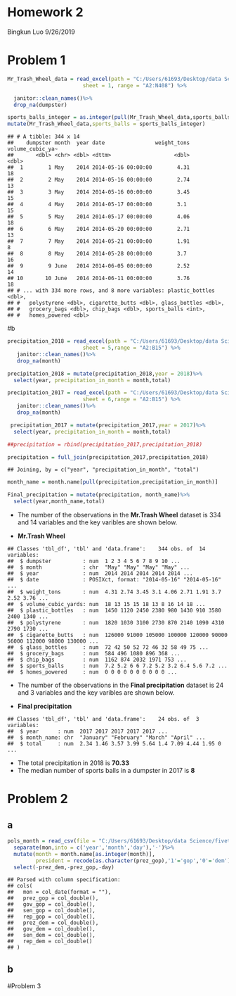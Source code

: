 Homework 2
================
Bingkun Luo
9/26/2019

# Problem 1

``` r
Mr_Trash_Wheel_data = read_excel(path = "C:/Users/61693/Desktop/data Science/P8105_Hw2_bl2789/Trash-Wheel-Collection-Totals-8-6-19.xlsx",
                        sheet = 1, range = "A2:N408") %>%

  janitor::clean_names()%>%
  drop_na(dumpster)

sports_balls_integer = as.integer(pull(Mr_Trash_Wheel_data,sports_balls))  
mutate(Mr_Trash_Wheel_data,sports_balls = sports_balls_integer)
```

    ## # A tibble: 344 x 14
    ##    dumpster month  year date                weight_tons volume_cubic_ya~
    ##       <dbl> <chr> <dbl> <dttm>                    <dbl>            <dbl>
    ##  1        1 May    2014 2014-05-16 00:00:00        4.31               18
    ##  2        2 May    2014 2014-05-16 00:00:00        2.74               13
    ##  3        3 May    2014 2014-05-16 00:00:00        3.45               15
    ##  4        4 May    2014 2014-05-17 00:00:00        3.1                15
    ##  5        5 May    2014 2014-05-17 00:00:00        4.06               18
    ##  6        6 May    2014 2014-05-20 00:00:00        2.71               13
    ##  7        7 May    2014 2014-05-21 00:00:00        1.91                8
    ##  8        8 May    2014 2014-05-28 00:00:00        3.7                16
    ##  9        9 June   2014 2014-06-05 00:00:00        2.52               14
    ## 10       10 June   2014 2014-06-11 00:00:00        3.76               18
    ## # ... with 334 more rows, and 8 more variables: plastic_bottles <dbl>,
    ## #   polystyrene <dbl>, cigarette_butts <dbl>, glass_bottles <dbl>,
    ## #   grocery_bags <dbl>, chip_bags <dbl>, sports_balls <int>,
    ## #   homes_powered <dbl>

\#b

``` r
precipitation_2018 = read_excel(path = "C:/Users/61693/Desktop/data Science/P8105_Hw2_bl2789/Trash-Wheel-Collection-Totals-8-6-19.xlsx",
                        sheet = 5,range = "A2:B15") %>%
   janitor::clean_names()%>%
   drop_na(month)

precipitation_2018 = mutate(precipitation_2018,year = 2018)%>%
  select(year, precipitation_in_month = month,total)
```

``` r
precipitation_2017 = read_excel(path = "C:/Users/61693/Desktop/data Science/P8105_Hw2_bl2789/Trash-Wheel-Collection-Totals-8-6-19.xlsx",
                        sheet = 6,range = "A2:B15") %>%
   janitor::clean_names()%>%
   drop_na(month)

 precipitation_2017 = mutate(precipitation_2017,year = 2017)%>%
  select(year, precipitation_in_month = month,total) 
```

``` r
##precipitation = rbind(precipitation_2017,precipitation_2018)

precipitation = full_join(precipitation_2017,precipitation_2018)
```

    ## Joining, by = c("year", "precipitation_in_month", "total")

``` r
month_name = month.name[pull(precipitation,precipitation_in_month)]

Final_precipitation = mutate(precipitation, month_name)%>%
  select(year,month_name,total)
```

  - The number of the observations in the **Mr.Trash Wheel** dataset is
    334 and 14 variables and the key varibles are shown below.

  - **Mr.Trash
    Wheel**

<!-- end list -->

    ## Classes 'tbl_df', 'tbl' and 'data.frame':    344 obs. of  14 variables:
    ##  $ dumpster          : num  1 2 3 4 5 6 7 8 9 10 ...
    ##  $ month             : chr  "May" "May" "May" "May" ...
    ##  $ year              : num  2014 2014 2014 2014 2014 ...
    ##  $ date              : POSIXct, format: "2014-05-16" "2014-05-16" ...
    ##  $ weight_tons       : num  4.31 2.74 3.45 3.1 4.06 2.71 1.91 3.7 2.52 3.76 ...
    ##  $ volume_cubic_yards: num  18 13 15 15 18 13 8 16 14 18 ...
    ##  $ plastic_bottles   : num  1450 1120 2450 2380 980 1430 910 3580 2400 1340 ...
    ##  $ polystyrene       : num  1820 1030 3100 2730 870 2140 1090 4310 2790 1730 ...
    ##  $ cigarette_butts   : num  126000 91000 105000 100000 120000 90000 56000 112000 98000 130000 ...
    ##  $ glass_bottles     : num  72 42 50 52 72 46 32 58 49 75 ...
    ##  $ grocery_bags      : num  584 496 1080 896 368 ...
    ##  $ chip_bags         : num  1162 874 2032 1971 753 ...
    ##  $ sports_balls      : num  7.2 5.2 6 6 7.2 5.2 3.2 6.4 5.6 7.2 ...
    ##  $ homes_powered     : num  0 0 0 0 0 0 0 0 0 0 ...

  - The number of the observations in the **Final precipitation**
    dataset is 24 and 3 variables and the key varibles are shown below.

  - **Final
    precipitation**

<!-- end list -->

    ## Classes 'tbl_df', 'tbl' and 'data.frame':    24 obs. of  3 variables:
    ##  $ year      : num  2017 2017 2017 2017 2017 ...
    ##  $ month_name: chr  "January" "February" "March" "April" ...
    ##  $ total     : num  2.34 1.46 3.57 3.99 5.64 1.4 7.09 4.44 1.95 0 ...

  - The total precipitation in 2018 is **70.33**
  - The median number of sports balls in a dumpster in 2017 is
**8**

# Problem 2

## a

``` r
pols_month = read_csv(file = "C:/Users/61693/Desktop/data Science/fivethirtyeight_datasets/pols-month.csv")%>% 
  separate(mon,into = c('year','month','day'),'-')%>% 
  mutate(month = month.name[as.integer(month)],
         president = recode(as.character(prez_gop),'1'='gop','0'='dem'))%>%
  select(-prez_dem,-prez_gop,-day)
```

    ## Parsed with column specification:
    ## cols(
    ##   mon = col_date(format = ""),
    ##   prez_gop = col_double(),
    ##   gov_gop = col_double(),
    ##   sen_gop = col_double(),
    ##   rep_gop = col_double(),
    ##   prez_dem = col_double(),
    ##   gov_dem = col_double(),
    ##   sen_dem = col_double(),
    ##   rep_dem = col_double()
    ## )

## b

\#Problem 3
